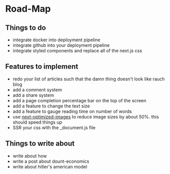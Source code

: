 # Road-Map

## Things to do

- integrate docker into deployment pipeline
- integrate github into your deployment pipeline
- integrate styled components and replace all of the next.js css

## Features to implement

- redo your list of articles such that the damn thing doesn't look like rauch blog
- add a comment system
- add a share system
- add a page completion percentage bar on the top of the screen
- add a feature to change the text size
- add a feature to gauge reading time on number of words
- use [next-optimized-images](https://github.com/cyrilwanner/next-optimized-images#readme) to reduce image sizes by about 50%. this should speed things up
- SSR your css with the _document.js file

## Things to write about

- write about how 
- write a post about dount-economics
- write about hitler's american model
